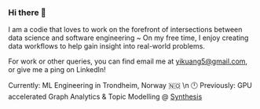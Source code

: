 ### Hi there 👋

I am a codie that loves to work on the forefront of intersections between data science and software engineering ~ 
On my free time, I enjoy creating data workflows to help gain insight into real-world problems. 

For work or other queries, you can find email me at yikuang5@gmail.com, or give me a ping on LinkedIn!

Currently: ML Engineering in Trondheim, Norway 🇳🇴 \n
🕛 Previously: GPU accelerated Graph Analytics & Topic Modelling @ [Synthesis](https://home.synthesis.partners/)
